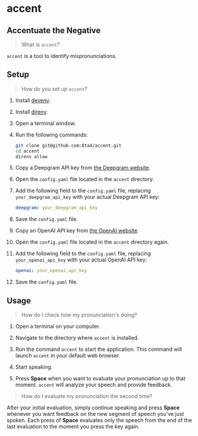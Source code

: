 # accent

## Accentuate the Negative

> What is `accent`?

`accent` is a tool to identify mispronunciations.

## Setup

> How do you set up `accent`?

1. Install [devenv](https://github.com/cachix/devenv/blob/2837f4989338aaf03b5b4cf8bad91fe27150d984/docs/getting-started.md#installation).

1. Install [direnv](https://github.com/cachix/devenv/blob/2837f4989338aaf03b5b4cf8bad91fe27150d984/docs/automatic-shell-activation.md#installing-direnv).

1. Open a terminal window.

1. Run the following commands:

   ```sh
   git clone git@github.com:8ta4/accent.git
   cd accent
   direnv allow
   ```

1. Copy a Deepgram API key from [the Deepgram website](https://deepgram.com/).

1. Open the `config.yaml` file located in the `accent` directory.

1. Add the following field to the `config.yaml` file, replacing `your_deepgram_api_key` with your actual Deepgram API key:

    ```yaml
    deepgram: your_deepgram_api_key
    ```

1. Save the `config.yaml` file.

1. Copy an OpenAI API key from [the OpenAI website](https://platform.openai.com/api-keys).

1. Open the `config.yaml` file located in the `accent` directory again.

1. Add the following field to the `config.yaml` file, replacing `your_openai_api_key` with your actual OpenAI API key:

    ```yaml
    openai: your_openai_api_key
    ```

1. Save the `config.yaml` file.

## Usage

> How do I check how my pronunciation's doing?

1. Open a terminal on your computer.

1. Navigate to the directory where `accent` is installed.

1. Run the command `accent` to start the application. This command will launch `accent` in your default web browser.

1. Start speaking.

1. Press **Space** when you want to evaluate your pronunciation up to that moment. `accent` will analyze your speech and provide feedback.

> How do I evaluate my pronunciation the second time?

After your initial evaluation, simply continue speaking and press **Space** whenever you want feedback on the new segment of speech you've just spoken. Each press of **Space** evaluates only the speech from the end of the last evaluation to the moment you press the key again.
